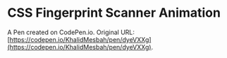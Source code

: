# CSS Fingerprint Scanner Animation

A Pen created on CodePen.io. Original URL: [https://codepen.io/KhalidMesbah/pen/dyeVXXg](https://codepen.io/KhalidMesbah/pen/dyeVXXg).

